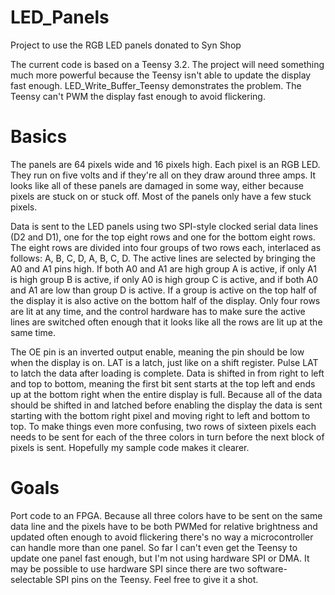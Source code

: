 # LED_Panels

Project to use the RGB LED panels donated to Syn Shop

The current code is based on a Teensy 3.2.  The project will need something much more powerful because the Teensy isn't able to update the display fast enough.  LED_Write_Buffer_Teensy demonstrates the problem.  The Teensy can't PWM the display fast enough to avoid flickering.

# Basics

The panels are 64 pixels wide and 16 pixels high.  Each pixel is an RGB LED.  They run on five volts and if they're all on they draw around three amps.  It looks like all of these panels are damaged in some way, either because pixels are stuck on or stuck off.  Most of the panels only have a few stuck pixels.

Data is sent to the LED panels using two SPI-style clocked serial data lines (D2 and D1), one for the top eight rows and one for the bottom eight rows.  The eight rows are divided into four groups of two rows each, interlaced as follows: A, B, C, D, A, B, C, D.  The active lines are selected by bringing the A0 and A1 pins high.  If both A0 and A1 are high group A is active, if only A1 is high group B is active, if only A0 is high group C is active, and if both A0 and A1 are low than group D is active.  If a group is active on the top half of the display it is also active on the bottom half of the display.  Only four rows are lit at any time, and the control hardware has to make sure the active lines are switched often enough that it looks like all the rows are lit up at the same time.

The OE pin is an inverted output enable, meaning the pin should be low when the display is on.  LAT is a latch, just like on a shift register. Pulse LAT to latch the data after loading is complete. Data is shifted in from right to left and top to bottom, meaning the first bit sent starts at the top left and ends up at the bottom right when the entire display is full.  Because all of the data should be shifted in and latched before enabling the display the data is sent starting with the bottom right pixel and moving right to left and bottom to top.  To make things even more confusing, two rows of sixteen pixels each needs to be sent for each of the three colors in turn before the next block of pixels is sent.  Hopefully my sample code makes it clearer.

# Goals

Port code to an FPGA.  Because all three colors have to be sent on the same data line and the pixels have to be both PWMed for relative brightness and updated often enough to avoid flickering there's no way a microcontroller can handle more than one panel. So far I can't even get the Teensy to update one panel fast enough, but I'm not using hardware SPI or DMA.  It may be possible to use hardware SPI since there are two software-selectable SPI pins on the Teensy.  Feel free to give it a shot.
